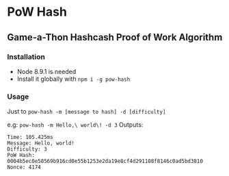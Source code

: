# PoW Hash #

## Game-a-Thon Hashcash Proof of Work Algorithm

### Installation
- Node 8.9.1 is needed
- Install it globally with `npm i -g pow-hash`

### Usage
Just to `pow-hash -m [message to hash] -d [difficulty]`

e.g: `pow-hash -m Hello,\ world\! -d 3`
Outputs:
```
Time: 105.425ms
Message: Hello, world!
Difficulty: 3
PoW Hash: 0004b5ec0e58569b916cd0e55b1253e2da19e8cf4d291108f8146c0ad5bd3810
Nonce: 4174
```
